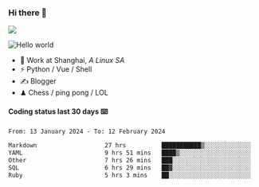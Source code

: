 ### Hi there 👋
![](https://komarev.com/ghpvc/?username=Xuhandsome)


<img src="https://github-readme-stats.vercel.app/api?username=XuHandsome&show_icons=true&theme=merko" alt="Hello world">

<br/>

- 🍻  Work at Shanghai, _A Linux SA_
- ⚡  Python / Vue / Shell
- ✍️  Blogger
- ♟  Chess / ping pong / LOL

#### Coding status last 30 days ⌨️

<!--START_SECTION:waka-->

```txt
From: 13 January 2024 - To: 12 February 2024

Markdown                   27 hrs          ███████████▒░░░░░░░░░░░░░   45.81 %
YAML                       9 hrs 51 mins   ████▒░░░░░░░░░░░░░░░░░░░░   16.71 %
Other                      7 hrs 26 mins   ███░░░░░░░░░░░░░░░░░░░░░░   12.64 %
SQL                        6 hrs 29 mins   ██▓░░░░░░░░░░░░░░░░░░░░░░   11.01 %
Ruby                       5 hrs 3 mins    ██░░░░░░░░░░░░░░░░░░░░░░░   08.58 %
```

<!--END_SECTION:waka-->
